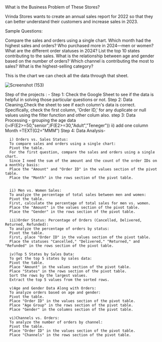 What is the Business Problem of These Stores?

Vrinda Stores wants to create an annual sales report for 2022 so that they can better understand their customers and increase sales in 2023.

Sample Questions:

Compare the sales and orders using a single chart.
Which month had the highest sales and orders?
Who purchased more in 2024—men or women?
What are the different order statuses in 2024?
List the top 10 states contributing to the sales.
What is the relationship between age and gender based on the number of orders?
Which channel is contributing the most to sales?
What is the highest-selling category?

This is the chart we can check all the data through that sheet.


![Screenshot (153)](https://github.com/user-attachments/assets/6d8b4b44-4000-4584-b895-f6d9a725ef21)

Step of the projects : - 
Step 1: Check the Google Sheet to see if the data is helpful in solving those particular questions or not.
Step 2: Data Cleaning,Check the sheet to see if each column's data is correct.
        Specifically, check the first column, 'Order ID,' for any duplicate or null values using the filter function and other colum also.
step 3: Data Processing -  grouping the age data
      i)=IF(E2>=50,"senior",IF(E2>=30,"Adult","Teneger"))
     ii) add one column Month =TEXT(G2="MMM") 
Step 4: Data Analysis-

      i) Orders vs. Sales Status:
      To compare sales and orders using a single chart:
      Pivot the table.
      For the first question, compare the sales and orders using a single chart.
      Since I need the sum of the amount and the count of the order IDs on a monthly basis:
      Place the "Amount" and "Order ID" in the values section of the pivot table.
      Place the "Month" in the rows section of the pivot table.
      
      
      ii) Men vs. Women Sales:
      To analyze the percentage of total sales between men and women:
      Pivot the table.
      First, calculate the percentage of total sales for men vs. women.
      Place the "Amount" in the values section of the pivot table.
      Place the "Gender" in the rows section of the pivot table.
      
      iii)Order Status: Percentage of Orders (Cancelled, Delivered, Returned, Refunded):
      To analyze the percentage of orders by status:
      Pivot the table.
      First, place "Order ID" in the values section of the pivot table.
      Place the statuses "Cancelled," "Delivered," "Returned," and "Refunded" in the rows section of the pivot table.
      
      iv)Top 5 States by Sales Data:
      To get the top 5 states by sales data:
      Pivot the table.
      Place "Amount" in the values section of the pivot table.
      Place "States" in the rows section of the pivot table.
      Sort the rows by the largest values.
      Extract the top 5 values from the sorted rows.
      
      v)Age and Gender Data Along with Orders:
      To analyze orders based on age and gender:
      Pivot the table.
      Place "Order ID" in the values section of the pivot table.
      Place "Age Group" in the rows section of the pivot table.
      Place "Gender" in the columns section of the pivot table.
      
      vi)Channels vs. Orders:
      To analyze the number of orders by channel:
      Pivot the table.
      Place "Order ID" in the values section of the pivot table.
      Place "Channels" in the rows section of the pivot table.

      






